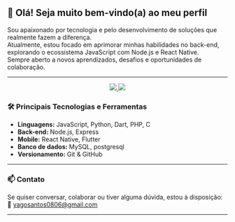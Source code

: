 ## 👋 Olá! Seja muito bem-vindo(a) ao meu perfil

Sou apaixonado por tecnologia e pelo desenvolvimento de soluções que realmente fazem a diferença.  
Atualmente, estou focado em aprimorar minhas habilidades no back-end, explorando o ecossistema JavaScript com Node.js e React Native.  
Sempre aberto a novos aprendizados, desafios e oportunidades de colaboração.

---
 <p align="center">
  <a href="https://github.com/yagoSantos32">
    <img src="https://github-readme-stats.vercel.app/api?username=yagoSantos32&show_icons=true&theme=midnight-purple&hide=stars&height=180&rand=1" />
  </a>
  <a href="https://github.com/yagoSantos32">
    <img src="https://github-readme-stats.vercel.app/api/top-langs/?username=yagoSantos32&layout=compact&theme=midnight-purple&height=180&rand=1" />
  </a>
</p>

### 🛠️ Principais Tecnologias e Ferramentas

- **Linguagens:** JavaScript, Python, Dart, PHP, C  
- **Back-end:** Node.js, Express  
- **Mobile:** React Native, Flutter  
- **Banco de dados:** MySQL, postgresql 
- **Versionamento:** Git & GitHub

---

### 📫 Contato

Se quiser conversar, colaborar ou tiver alguma dúvida, estou à disposição:  
📧 yagosantos0806@gmail.com

---
